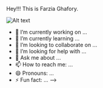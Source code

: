 Hey!!!
This is Farzia Ghafory.

![Alt text](https://playgroundai.com/post/cipher-hacker-hoodie-hacking-dark-bedroom-close-up-por-cln0q8mcm048as601om9g2nj0)


- 🔭 I’m currently working on ...
- 🌱 I’m currently learning ...
- 👯 I’m looking to collaborate on ...
- 🤔 I’m looking for help with ...
- 💬 Ask me about ...
- 📫 How to reach me: ...
- 😄 Pronouns: ...
- ⚡ Fun fact: ...
-->
